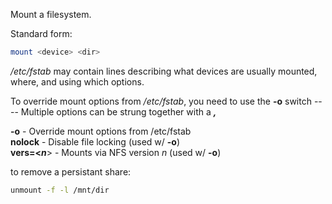
Mount a filesystem.  
  
Standard form:  
```bash
mount <device> <dir>
```

_/etc/fstab_ may contain lines describing what devices are usually mounted, where, and using which options.  
  
To override mount options from _/etc/fstab_, you need to use the **-o** switch ---- Multiple options can be strung together with a _**,**_  


**-o** - Override mount options from /etc/fstab  
**nolock** - Disable file locking (used w/ **-o**)  
**vers=<**_**n**_> - Mounts via NFS version _n_ (used w/ **-o**)  


to remove a persistant share:  
```bash
unmount -f -l /mnt/dir
```

